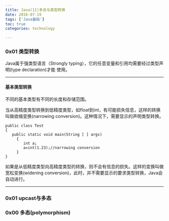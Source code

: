 ```yaml
---
title: Java(11)多态与类型转换
date: 2016-07-19 
tags: ['Java基础']
toc: true
categories: technology

---
```

### 0x01 类型转换
Java属于强类型语言（Strongly typing），它的任意变量和引用均需要经过类型声明(type declaration)才能 使用。

----
#### 基本类型转换
不同的基本类型有不同的长度和存储范围。

当从高精度类型转换到低精度类型，如float到int，有可能损失信息，这样的转换叫做收缩变换(narrowing conversion)。这种情况下，需要显示的声明类型转换。

```
public class Test
{   
   public static void main(String [ ] args)
     {
        int a;
        a=int(1.23);//narrowing conversion
     }
}
```

如果是从低精度类型向高精度类型的转换，则不会有信息的损失。这样的变换叫做宽松变换(widening conversion)，此时，并不需要显示的要求类型转换，Java会自动进行。

---
### 0x01 upcast与多态


     
### 0x00 多态(polymorphism)



